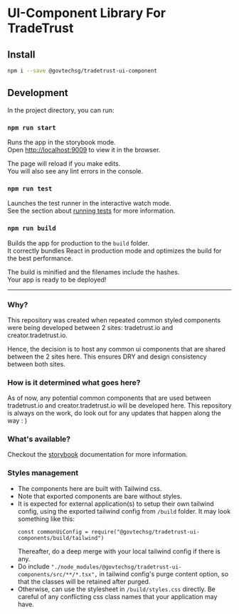 # UI-Component Library For TradeTrust

## Install

```sh
npm i --save @govtechsg/tradetrust-ui-component
```

## Development

In the project directory, you can run:

### `npm run start`

Runs the app in the storybook mode.<br />
Open [http://localhost:9009](http://localhost:9009) to view it in the browser.

The page will reload if you make edits.<br />
You will also see any lint errors in the console.

### `npm run test`

Launches the test runner in the interactive watch mode.<br />
See the section about [running tests](https://facebook.github.io/create-react-app/docs/running-tests) for more information.

### `npm run build`

Builds the app for production to the `build` folder.<br />
It correctly bundles React in production mode and optimizes the build for the best performance.

The build is minified and the filenames include the hashes.<br />
Your app is ready to be deployed!

---

### Why?

This repository was created when repeated common styled components were being developed between 2 sites: tradetrust.io and creator.tradetrust.io.

Hence, the decision is to host any common ui components that are shared between the 2 sites here. This ensures DRY and design consistency between both sites.

### How is it determined what goes here?

As of now, any potential common components that are used between tradetrust.io and creator.tradetrust.io will be developed here. This repository is always on the work, do look out for any updates that happen along the way : )

### What's available?

Checkout the [storybook](https://ui.tradetrust.io) documentation for more information.

### Styles management

- The components here are built with Tailwind css.
- Note that exported components are bare without styles.
- It is expected for external application(s) to setup their own tailwind config, using the exported tailwind config from `/build` folder. It may look something like this:
  ```
  const commonUiConfig = require("@govtechsg/tradetrust-ui-components/build/tailwind")
  ```
  Thereafter, do a deep merge with your local tailwind config if there is any.
- Do include `"./node_modules/@govtechsg/tradetrust-ui-components/src/**/*.tsx",` in tailwind config's purge content option, so that the classes will be retained after purged.
- Otherwise, can use the stylesheet in `/build/styles.css` directly. Be careful of any conflicting css class names that your application may have.
